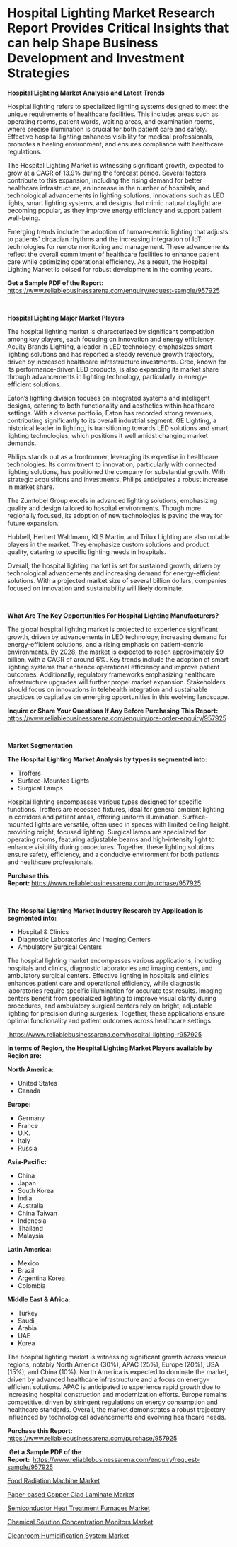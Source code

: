 <p><h1>Hospital Lighting Market Research Report Provides Critical Insights that can help Shape Business Development and Investment Strategies</h1></p><p><strong>Hospital Lighting Market Analysis and Latest Trends</strong></p>
<p><p>Hospital lighting refers to specialized lighting systems designed to meet the unique requirements of healthcare facilities. This includes areas such as operating rooms, patient wards, waiting areas, and examination rooms, where precise illumination is crucial for both patient care and safety. Effective hospital lighting enhances visibility for medical professionals, promotes a healing environment, and ensures compliance with healthcare regulations.</p><p>The Hospital Lighting Market is witnessing significant growth, expected to grow at a CAGR of 13.9% during the forecast period. Several factors contribute to this expansion, including the rising demand for better healthcare infrastructure, an increase in the number of hospitals, and technological advancements in lighting solutions. Innovations such as LED lights, smart lighting systems, and designs that mimic natural daylight are becoming popular, as they improve energy efficiency and support patient well-being.</p><p>Emerging trends include the adoption of human-centric lighting that adjusts to patients' circadian rhythms and the increasing integration of IoT technologies for remote monitoring and management. These advancements reflect the overall commitment of healthcare facilities to enhance patient care while optimizing operational efficiency. As a result, the Hospital Lighting Market is poised for robust development in the coming years.</p></p>
<p><strong>Get a Sample PDF of the Report:&nbsp;</strong> <a href="https://www.reliablebusinessarena.com/enquiry/request-sample/957925?utm_campaign=1288&utm_medium=2&utm_source=Github&utm_content=ia&utm_term=11102024&utm_id=hospital-lighting">https://www.reliablebusinessarena.com/enquiry/request-sample/957925</a></p>
<p>&nbsp;</p>
<p><strong>Hospital Lighting Major Market Players</strong></p>
<p><p>The hospital lighting market is characterized by significant competition among key players, each focusing on innovation and energy efficiency. Acuity Brands Lighting, a leader in LED technology, emphasizes smart lighting solutions and has reported a steady revenue growth trajectory, driven by increased healthcare infrastructure investments. Cree, known for its performance-driven LED products, is also expanding its market share through advancements in lighting technology, particularly in energy-efficient solutions.</p><p>Eaton’s lighting division focuses on integrated systems and intelligent designs, catering to both functionality and aesthetics within healthcare settings. With a diverse portfolio, Eaton has recorded strong revenues, contributing significantly to its overall industrial segment. GE Lighting, a historical leader in lighting, is transitioning towards LED solutions and smart lighting technologies, which positions it well amidst changing market demands.</p><p>Philips stands out as a frontrunner, leveraging its expertise in healthcare technologies. Its commitment to innovation, particularly with connected lighting solutions, has positioned the company for substantial growth. With strategic acquisitions and investments, Philips anticipates a robust increase in market share.</p><p>The Zumtobel Group excels in advanced lighting solutions, emphasizing quality and design tailored to hospital environments. Though more regionally focused, its adoption of new technologies is paving the way for future expansion.</p><p>Hubbell, Herbert Waldmann, KLS Martin, and Trilux Lighting are also notable players in the market. They emphasize custom solutions and product quality, catering to specific lighting needs in hospitals.</p><p>Overall, the hospital lighting market is set for sustained growth, driven by technological advancements and increasing demand for energy-efficient solutions. With a projected market size of several billion dollars, companies focused on innovation and sustainability will likely dominate.</p></p>
<p>&nbsp;</p>
<p><strong>What Are The Key Opportunities For Hospital Lighting Manufacturers?</strong></p>
<p><p>The global hospital lighting market is projected to experience significant growth, driven by advancements in LED technology, increasing demand for energy-efficient solutions, and a rising emphasis on patient-centric environments. By 2028, the market is expected to reach approximately $9 billion, with a CAGR of around 6%. Key trends include the adoption of smart lighting systems that enhance operational efficiency and improve patient outcomes. Additionally, regulatory frameworks emphasizing healthcare infrastructure upgrades will further propel market expansion. Stakeholders should focus on innovations in telehealth integration and sustainable practices to capitalize on emerging opportunities in this evolving landscape.</p></p>
<p><strong>Inquire or Share Your Questions If Any Before Purchasing This Report:</strong> <a href="https://www.reliablebusinessarena.com/enquiry/pre-order-enquiry/957925?utm_campaign=1288&utm_medium=2&utm_source=Github&utm_content=ia&utm_term=11102024&utm_id=hospital-lighting">https://www.reliablebusinessarena.com/enquiry/pre-order-enquiry/957925</a></p>
<p>&nbsp;</p>
<p><strong>Market Segmentation</strong></p>
<p><strong>The Hospital Lighting Market Analysis by types is segmented into:</strong></p>
<p><ul><li>Troffers</li><li>Surface-Mounted Lights</li><li>Surgical Lamps</li></ul></p>
<p><p>Hospital lighting encompasses various types designed for specific functions. Troffers are recessed fixtures, ideal for general ambient lighting in corridors and patient areas, offering uniform illumination. Surface-mounted lights are versatile, often used in spaces with limited ceiling height, providing bright, focused lighting. Surgical lamps are specialized for operating rooms, featuring adjustable beams and high-intensity light to enhance visibility during procedures. Together, these lighting solutions ensure safety, efficiency, and a conducive environment for both patients and healthcare professionals.</p></p>
<p><strong>Purchase this Report:&nbsp;</strong><a href="https://www.reliablebusinessarena.com/purchase/957925?utm_campaign=1288&utm_medium=2&utm_source=Github&utm_content=ia&utm_term=11102024&utm_id=hospital-lighting">https://www.reliablebusinessarena.com/purchase/957925</a></p>
<p>&nbsp;</p>
<p><strong>The Hospital Lighting Market Industry Research by Application is segmented into:</strong></p>
<p><ul><li>Hospital & Clinics</li><li>Diagnostic Laboratories And Imaging Centers</li><li>Ambulatory Surgical Centers</li></ul></p>
<p><p>The hospital lighting market encompasses various applications, including hospitals and clinics, diagnostic laboratories and imaging centers, and ambulatory surgical centers. Effective lighting in hospitals and clinics enhances patient care and operational efficiency, while diagnostic laboratories require specific illumination for accurate test results. Imaging centers benefit from specialized lighting to improve visual clarity during procedures, and ambulatory surgical centers rely on bright, adjustable lighting for precision during surgeries. Together, these applications ensure optimal functionality and patient outcomes across healthcare settings.</p></p>
<p><a href="https://www.reliablebusinessarena.com/hospital-lighting-r957925?utm_campaign=1288&utm_medium=2&utm_source=Github&utm_content=ia&utm_term=11102024&utm_id=hospital-lighting">&nbsp;https://www.reliablebusinessarena.com/hospital-lighting-r957925</a></p>
<p><strong>In terms of Region, the Hospital Lighting Market Players available by Region are:</strong></p>
<p>
    <p> <strong> North America: </strong>
        <ul>
            <li>United States</li>
            <li>Canada</li>
        </ul>
        </p> 
    <p> <strong> Europe: </strong>
        <ul>
            <li>Germany</li>
            <li>France</li>
            <li>U.K.</li>
            <li>Italy</li>
            <li>Russia</li>
        </ul>
        </p> 
    <p> <strong> Asia-Pacific: </strong>
        <ul>
            <li>China</li>
            <li>Japan</li>
            <li>South Korea</li>
            <li>India</li>
            <li>Australia</li>
            <li>China Taiwan</li>
            <li>Indonesia</li>
            <li>Thailand</li>
            <li>Malaysia</li>
        </ul>
        </p> 
    <p> <strong> Latin America: </strong>
        <ul>
            <li>Mexico</li>
            <li>Brazil</li>
            <li>Argentina Korea</li>
            <li>Colombia</li>
        </ul>
        </p> 
    <p> <strong> Middle East & Africa: </strong>
        <ul>
            <li>Turkey</li>
            <li>Saudi</li>
            <li>Arabia</li>
            <li>UAE</li>
            <li>Korea</li>
        </ul>
    </p>
    </p>
<p><p>The hospital lighting market is witnessing significant growth across various regions, notably North America (30%), APAC (25%), Europe (20%), USA (15%), and China (10%). North America is expected to dominate the market, driven by advanced healthcare infrastructure and a focus on energy-efficient solutions. APAC is anticipated to experience rapid growth due to increasing hospital construction and modernization efforts. Europe remains competitive, driven by stringent regulations on energy consumption and healthcare standards. Overall, the market demonstrates a robust trajectory influenced by technological advancements and evolving healthcare needs.</p></p>
<p><strong>Purchase this Report: </strong><a href="https://www.reliablebusinessarena.com/purchase/957925?utm_campaign=1288&utm_medium=2&utm_source=Github&utm_content=ia&utm_term=11102024&utm_id=hospital-lighting">https://www.reliablebusinessarena.com/purchase/957925</a></p>
<p>&nbsp;<strong>Get a Sample PDF of the Report:&nbsp;&nbsp;</strong><a href="https://www.reliablebusinessarena.com/enquiry/request-sample/957925?utm_campaign=1288&utm_medium=2&utm_source=Github&utm_content=ia&utm_term=11102024&utm_id=hospital-lighting">https://www.reliablebusinessarena.com/enquiry/request-sample/957925</a></p>
<p><strong></strong></p>
<p><p><a href="https://www.linkedin.com/pulse/market-insights-global-food-radiation-machine-forecast-7ayqc?utm_campaign=1288&utm_medium=2&utm_source=Github&utm_content=ia&utm_term=11102024&utm_id=hospital-lighting">Food Radiation Machine Market</a></p><p><a href="https://www.linkedin.com/pulse/paper-based-copper-clad-laminate-market-emerging-trends-future-29xuc?utm_campaign=1288&utm_medium=2&utm_source=Github&utm_content=ia&utm_term=11102024&utm_id=hospital-lighting">Paper-based Copper Clad Laminate Market</a></p><p><a href="https://www.linkedin.com/pulse/global-semiconductor-heat-treatment-furnaces-market-trends-forecasts-q0doc?utm_campaign=1288&utm_medium=2&utm_source=Github&utm_content=ia&utm_term=11102024&utm_id=hospital-lighting">Semiconductor Heat Treatment Furnaces Market</a></p><p><a href="https://www.linkedin.com/pulse/emerging-trends-chemical-solution-concentration-monitors-market-qfazc?utm_campaign=1288&utm_medium=2&utm_source=Github&utm_content=ia&utm_term=11102024&utm_id=hospital-lighting">Chemical Solution Concentration Monitors Market</a></p><p><a href="https://www.linkedin.com/pulse/investing-cleanroom-humidification-system-market-trends-7tgic?utm_campaign=1288&utm_medium=2&utm_source=Github&utm_content=ia&utm_term=11102024&utm_id=hospital-lighting">Cleanroom Humidification System Market</a></p></p>